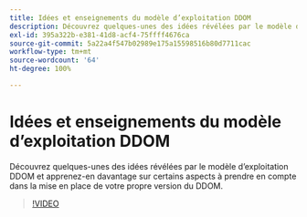```yaml
---
title: Idées et enseignements du modèle d’exploitation DDOM
description: Découvrez quelques-unes des idées révélées par le modèle d’exploitation DDOM et apprenez-en davantage sur certains aspects à prendre en compte dans la mise en place de votre propre version du DDOM.
exl-id: 395a322b-e381-41d8-acf4-75ffff4676ca
source-git-commit: 5a22a4f547b02989e175a15598516b80d7711cac
workflow-type: tm+mt
source-wordcount: '64'
ht-degree: 100%

---
```


# Idées et enseignements du modèle d’exploitation DDOM

Découvrez quelques-unes des idées révélées par le modèle d’exploitation DDOM et apprenez-en davantage sur certains aspects à prendre en compte dans la mise en place de votre propre version du DDOM.

>[!VIDEO](https://video.tv.adobe.com/v/41693)

